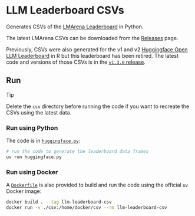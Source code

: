 # LLM Leaderboard CSVs

Generates CSVs of the [LMArena Leaderboard](https://lmarena.ai/leaderboard) in Python.

The latest LMArena CSVs can be downloaded from the [Releases](https://github.com/fboulnois/llm-leaderboard-csv/releases) page.

Previously, CSVs were also generated for the v1 and v2 [Huggingface Open LLM Leaderboard](https://huggingface.co/spaces/open-llm-leaderboard/open_llm_leaderboard) in R but this leaderboard has been retired. The latest code and versions of those CSVs is in the [`v1.3.0` release](https://github.com/fboulnois/llm-leaderboard-csv/releases/v1.3.0).

## Run

> [!TIP]
> Delete the `csv` directory before running the code if you want to recreate the CSVs using the latest data.

### Run using Python

The code is in [`huggingface.py`](huggingface.py):

```sh
# run the code to generate the leaderboard data frames
uv run huggingface.py
```

### Run using Docker

A [`Dockerfile`](Dockerfile) is also provided to build and run the code using the official `uv` Docker image:

```bash
docker build . --tag llm-leaderboard-csv
docker run -v ./csv:/home/docker/csv --rm llm-leaderboard-csv
```
